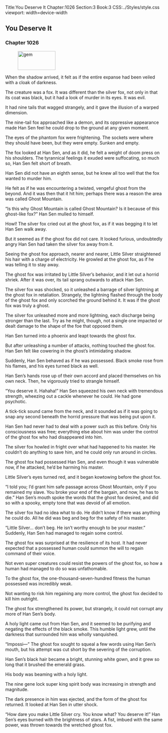 Title:You Deserve It 
Chapter:1026 
Section:3 
Book:3 
CSS:../Styles/style.css 
viewport: width=device-width
  
## You Deserve It
### Chapter 1026 
<figure>
	<img src="../Images/gem.gif" alt="gem" id="gem" width="120" height="60" />
</figure>
  

  
  When the shadow arrived, it felt as if the entire expanse had been veiled with a cloak of darkness.

The creature was a fox. It was different than the silver fox, not only in that its coat was black, but it had a look of murder in its eyes. It was evil.

It had nine tails that wagged strangely, and it gave the illusion of a warped dimension.

The nine-tail fox approached like a demon, and its oppressive appearance made Han Sen feel he could drop to the ground at any given moment.

The eyes of the phantom fox were frightening. The sockets were where they should have been, but they were empty. Sunken and empty.

The fox looked at Han Sen, and as it did, he felt a weight of doom press on his shoulders. The tyrannical feelings it exuded were suffocating, so much so, Han Sen felt short of breath.

Han Sen did not have an eighth sense, but he knew all too well that the fox wanted to murder him.

He felt as if he was encountering a twisted, vengeful ghost from the beyond. And it was then that it hit him; perhaps there was a reason the area was called Ghost Mountain.

“Is this why Ghost Mountain is called Ghost Mountain? Is it because of this ghost-like fox?” Han Sen mulled to himself.

Howl! The silver fox cried out at the ghost fox, as if it was begging it to let Han Sen walk away.

But it seemed as if the ghost fox did not care. It looked furious, undoubtedly angry Han Sen had taken the silver fox away from it.

Seeing the ghost fox approach, nearer and nearer, Little Silver straightened his hair with a charge of electricity. He growled at the ghost fox, as if he was telling it to stay away.

The ghost fox was irritated by Little Silver’s behavior, and it let out a horrid shriek. After it was over, its tail sprang outwards to attack Han Sen.

The silver fox was shocked, so it unleashed a barrage of silver lightning at the ghost fox in retaliation. Strangely, the lightning flashed through the body of the ghost fox and only scorched the ground behind it. It was if the ghost fox was truly a ghost.

The silver fox unleashed more and more lightning, each discharge being stronger than the last. Try as he might, though, not a single one impacted or dealt damage to the shape of the foe that opposed them.

Han Sen turned into a phoenix and leapt towards the ghost fox.

But after unleashing a number of attacks, nothing touched the ghost fox. Han Sen felt like cowering in the ghost’s intimidating shadow.

Suddenly, Han Sen behaved as if he was possessed. Black smoke rose from his flames, and his eyes turned black as well.

Han Sen’s hands rose up of their own accord and placed themselves on his own neck. Then, he vigorously tried to strangle himself.

“You deserve it. Hahaha!” Han Sen squeezed his own neck with tremendous strength, wheezing out a cackle whenever he could. He had gone psychotic.

A tick-tick sound came from the neck, and it sounded as if it was going to snap any second beneath the horrid pressure that was being put upon it.

Han Sen had never had to deal with a power such as this before. Only his consciousness was free; everything else about him was under the control of the ghost fox who had disappeared into him.

The silver fox howled in fright over what had happened to his master. He couldn’t do anything to save him, and he could only run around in circles.

The ghost fox had possessed Han Sen, and even though it was vulnerable now, if he attacked, he’d be harming his master.

Little Silver’s eyes turned red, and it began kowtowing before the ghost fox.

“I told you; I’d grant him safe passage across Ghost Mountain, only if you remained my slave. You broke your end of the bargain, and now, he has to die.” Han Sen’s mouth spoke the words that the ghost fox desired, and did so with a spooky, empty tone that was devoid of all emotion.

The silver fox had no idea what to do. He didn’t know if there was anything he could do. All he did was beg and beg for the safety of his master.

“Little Silver… don’t beg. He isn’t worthy enough to be your master.” Suddenly, Han Sen had managed to regain some control.

The ghost fox was surprised at the resilience of its host. It had never expected that a possessed human could summon the will to regain command of their voice.

Not even super creatures could resist the powers of the ghost fox, so how a human had managed to do so was unfathomable.

To the ghost fox, the one-thousand-seven-hundred fitness the human possessed was incredibly weak.

Not wanting to risk him regaining any more control, the ghost fox decided to kill him outright.

The ghost fox strengthened its power, but strangely, it could not corrupt any more of Han Sen’s body.

A holy light came out from Han Sen, and it seemed to be purifying and negating the effects of the black smoke. This humble light grew, until the darkness that surrounded him was wholly vanquished.

“Impossi—” The ghost fox sought to squeal a few words using Han Sen’s mouth, but his attempt was cut short by the severing of the corruption.

Han Sen’s black hair became a bright, stunning white gown, and it grew so long that it brushed the emerald grass.

His body was beaming with a holy light.

The nine gene lock super king spirit body was increasing in strength and magnitude.

The dark presence in him was ejected, and the form of the ghost fox returned. It looked at Han Sen in utter shock.

“How dare you make Little Silver cry. You know what? You deserve it!” Han Sen’s eyes burned with the brightness of stars. A fist, imbued with the same power, was thrown towards the wretched ghost fox.
